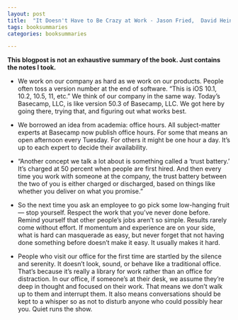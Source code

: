 ```yaml
---
layout: post
title:  "It Doesn't Have to Be Crazy at Work - Jason Fried,  David Heinemeier Hansson"
tags: booksummaries
categories: booksummaries

---
```


**This blogpost is not an exhaustive summary of the book. Just contains the notes I took.**  


- We work on our company as hard as we work on our products. People often toss a version number at the end of software. “This is iOS 10.1, 10.2, 10.5, 11, etc.” We think of our company in the same way. Today’s Basecamp, LLC, is like version 50.3 of Basecamp, LLC. We got here by going there, trying that, and figuring out what works best.

- We borrowed an idea from academia: office hours. All subject-matter experts at Basecamp now publish office hours. For some that means an open afternoon every Tuesday. For others it might be one hour a day. It’s up to each expert to decide their availability.

- “Another concept we talk a lot about is something called a ‘trust battery.’ It’s charged at 50 percent when people are first hired. And then every time you work with someone at the company, the trust battery between the two of you is either charged or discharged, based on things like whether you deliver on what you promise.”

- So the next time you ask an employee to go pick some low-hanging fruit — stop yourself. Respect the work that you’ve never done before. Remind yourself that other people’s jobs aren’t so simple. Results rarely come without effort. If momentum and experience are on your side, what is hard can masquerade as easy, but never forget that not having done something before doesn’t make it easy. It usually makes it hard.

- People who visit our office for the first time are startled by the silence and serenity. It doesn’t look, sound, or behave like a traditional office. That’s because it’s really a library for work rather than an office for distraction. In our office, if someone’s at their desk, we assume they’re deep in thought and focused on their work. That means we don’t walk up to them and interrupt them. It also means conversations should be kept to a whisper so as not to disturb anyone who could possibly hear you. Quiet runs the show.
